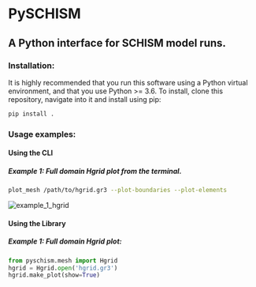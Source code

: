 # PySCHISM

## A Python interface for SCHISM model runs.

### Installation:

It is highly recommended that you run this software using a Python virtual environment, and that you use Python >= 3.6. To install, clone this repository, navigate into it and install using pip:
``` bash
pip install .
```



### Usage examples:

#### Using the CLI
##### Example 1: Full domain Hgrid plot from the terminal.
``` bash
plot_mesh /path/to/hgrid.gr3 --plot-boundaries --plot-elements
```
![example_1_hgrid](https://raw.githubusercontent.com/schism-dev/pyschism/master/examples/example_1/hgrid.png)

#### Using the Library
##### Example 1: Full domain Hgrid plot:
``` python
from pyschism.mesh import Hgrid
hgrid = Hgrid.open('hgrid.gr3')
hgrid.make_plot(show=True)
```
